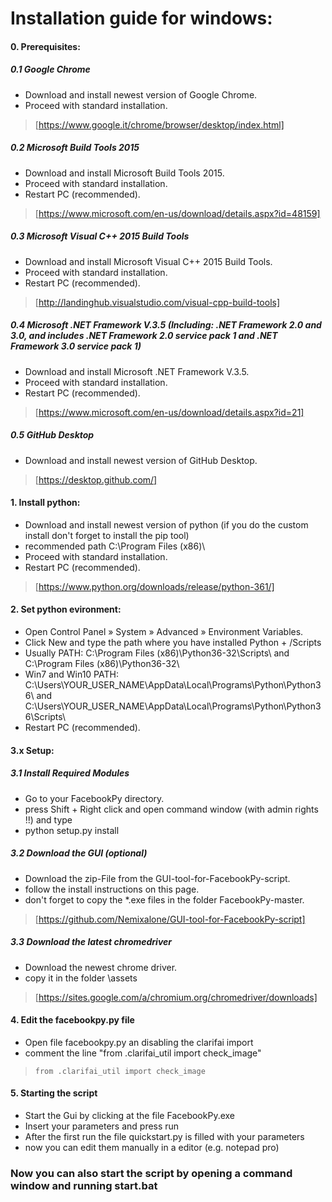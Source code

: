 # Installation guide for windows:

#### 0. Prerequisites:

##### 0.1 Google Chrome
- Download and install newest version of Google Chrome.
- Proceed with standard installation.
> [https://www.google.it/chrome/browser/desktop/index.html]

##### 0.2 Microsoft Build Tools 2015 
- Download and install Microsoft Build Tools 2015.
- Proceed with standard installation.
- Restart PC (recommended).
> [https://www.microsoft.com/en-us/download/details.aspx?id=48159]

##### 0.3 Microsoft Visual C++ 2015 Build Tools 
- Download and install Microsoft Visual C++ 2015 Build Tools.
- Proceed with standard installation.
- Restart PC (recommended).
> [http://landinghub.visualstudio.com/visual-cpp-build-tools]

##### 0.4 Microsoft .NET Framework V.3.5 (Including: .NET Framework 2.0 and 3.0, and includes .NET Framework 2.0 service pack 1 and .NET Framework 3.0 service pack 1)
- Download and install Microsoft .NET Framework V.3.5.
- Proceed with standard installation.
- Restart PC (recommended).
> [https://www.microsoft.com/en-us/download/details.aspx?id=21]

##### 0.5 GitHub Desktop 
- Download and install newest version of GitHub Desktop. 
> [https://desktop.github.com/]

#### 1. Install python:
- Download and install newest version of python (if you do the custom install don't forget to install the pip tool)
- recommended path C:\\Program Files (x86)\\
- Proceed with standard installation.
- Restart PC (recommended).
> [https://www.python.org/downloads/release/python-361/]

#### 2. Set python evironment:
- Open Control Panel » System » Advanced » Environment Variables.
- Click New and type the path where you have installed Python + /Scripts
- Usually PATH: C:\\Program Files (x86)\\Python36-32\\Scripts\\ and C:\\Program Files (x86)\\Python36-32\\
- Win7 and Win10 PATH: C:\\Users\\YOUR_USER_NAME\\AppData\\Local\\Programs\\Python\\Python36\\ and C:\\Users\\YOUR_USER_NAME\\AppData\\Local\\Programs\\Python\\Python36\\Scripts\\
- Restart PC (recommended).

#### 3.x Setup:

##### 3.1 Install Required Modules
- Go to your FacebookPy directory.
- press Shift + Right click and open command window (with admin rights !!) and type
- python setup.py install

##### 3.2 Download the GUI (optional)
- Download the zip-File from the GUI-tool-for-FacebookPy-script.
- follow the install instructions on this page.
- don't forget to copy the \*.exe files in the folder FacebookPy-master.
> [https://github.com/Nemixalone/GUI-tool-for-FacebookPy-script]

##### 3.3 Download the latest chromedriver
- Download the newest chrome driver.
- copy it in the folder \\assets
> [https://sites.google.com/a/chromium.org/chromedriver/downloads]

#### 4. Edit the facebookpy.py file
- Open file facebookpy.py an disabling the clarifai import
- comment the line "from .clarifai_util import check_image"
> `from .clarifai_util import check_image`

#### 5. Starting the script
- Start the Gui by clicking at the file FacebookPy.exe
- Insert your parameters and press run
- After the first run the file quickstart.py is filled with your parameters
- now you can edit them manually in a editor (e.g. notepad pro)

### Now you can also start the script by opening a command window and running start.bat
